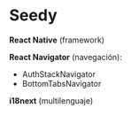 # Seedy

**React Native** (framework)

**React Navigator** (navegación):
  - AuthStackNavigator
  - BottomTabsNavigator

**i18next** (multilenguaje)
